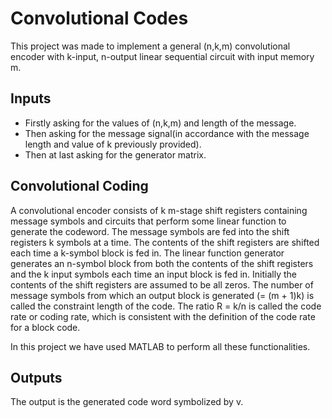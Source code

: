 # Convolutional Codes
This project was made to implement a general (n,k,m) convolutional encoder with k-input, n-output linear sequential circuit with input memory m.

## Inputs
- Firstly asking for the values of (n,k,m) and length of the message.
-  Then asking for the message signal(in accordance with the message length and value of k previously provided).
- Then at last asking for the generator matrix.

## Convolutional Coding
A convolutional encoder consists of k m-stage shift registers containing message symbols and circuits that perform some linear function to generate the codeword. The message symbols are fed into the shift registers k symbols at a time. The contents of the shift registers are shifted each time a k-symbol block is fed in. The linear function generator generates an n-symbol block from both the contents of the shift registers and the k input symbols each time an input block is fed in. Initially the contents of the shift registers are assumed to be all zeros. The number of message symbols from which an output block is generated (= (m + 1)k) is called the constraint length of the code. The ratio R = k/n is called the code rate or coding rate, which is consistent with the definition of the code rate for a block code.

In this project we have used MATLAB to perform all these functionalities.

## Outputs
The output is the generated code word symbolized by v.
